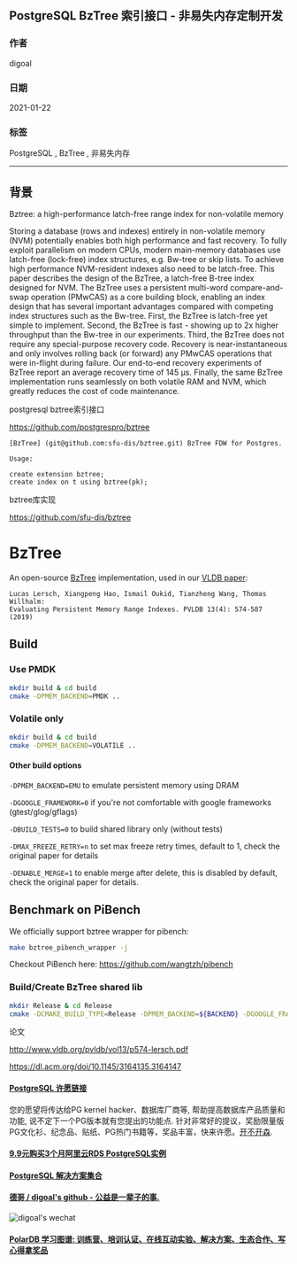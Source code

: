 ## PostgreSQL BzTree 索引接口 - 非易失内存定制开发  
  
### 作者  
digoal  
  
### 日期  
2021-01-22  
  
### 标签  
PostgreSQL , BzTree , 非易失内存  
  
----  
  
## 背景  
Bztree: a high-performance latch-free range index for non-volatile memory  
  
Storing a database (rows and indexes) entirely in non-volatile memory (NVM) potentially enables both high performance and fast recovery. To fully exploit parallelism on modern CPUs, modern main-memory databases use latch-free (lock-free) index structures, e.g. Bw-tree or skip lists. To achieve high performance NVM-resident indexes also need to be latch-free. This paper describes the design of the BzTree, a latch-free B-tree index designed for NVM. The BzTree uses a persistent multi-word compare-and-swap operation (PMwCAS) as a core building block, enabling an index design that has several important advantages compared with competing index structures such as the Bw-tree. First, the BzTree is latch-free yet simple to implement. Second, the BzTree is fast - showing up to 2x higher throughput than the Bw-tree in our experiments. Third, the BzTree does not require any special-purpose recovery code. Recovery is near-instantaneous and only involves rolling back (or forward) any PMwCAS operations that were in-flight during failure. Our end-to-end recovery experiments of BzTree report an average recovery time of 145 μs. Finally, the same BzTree implementation runs seamlessly on both volatile RAM and NVM, which greatly reduces the cost of code maintenance.  
  
postgresql bztree索引接口  
  
https://github.com/postgrespro/bztree  
  
```  
[BzTree] (git@github.com:sfu-dis/bztree.git) BzTree FDW for Postgres.  
  
Usage:  
  
create extension bztree;  
create index on t using bztree(pk);  
```  
  
bztree库实现  
  
https://github.com/sfu-dis/bztree  
  
# BzTree  
An open-source [BzTree](https://dl.acm.org/citation.cfm?id=3164147) implementation, used in our [VLDB paper](http://www.vldb.org/pvldb/vol13/p574-lersch.pdf):  
  
```  
Lucas Lersch, Xiangpeng Hao, Ismail Oukid, Tianzheng Wang, Thomas Willhalm:  
Evaluating Persistent Memory Range Indexes. PVLDB 13(4): 574-587 (2019)  
```  
  
## Build  
  
### Use PMDK  
  
```bash  
mkdir build & cd build  
cmake -DPMEM_BACKEND=PMDK ..  
```  
  
### Volatile only  
  
```bash  
mkdir build & cd build  
cmake -DPMEM_BACKEND=VOLATILE ..  
```  
  
#### Other build options  
`-DPMEM_BACKEND=EMU` to emulate persistent memory using DRAM  
  
`-DGOOGLE_FRAMEWORK=0` if you're not comfortable with google frameworks (gtest/glog/gflags)  
  
`-DBUILD_TESTS=0` to build shared library only (without tests)  
  
`-DMAX_FREEZE_RETRY=n` to set max freeze retry times, default to 1, check the original paper for details  
  
`-DENABLE_MERGE=1` to enable merge after delete, this is disabled by default, check the original paper for details.  
  
## Benchmark on PiBench  
  
We officially support bztree wrapper for pibench:  
  
```bash  
make bztree_pibench_wrapper -j  
```  
  
Checkout PiBench here: https://github.com/wangtzh/pibench  
  
### Build/Create BzTree shared lib  
  
```bash  
mkdir Release & cd Release  
cmake -DCMAKE_BUILD_TYPE=Release -DPMEM_BACKEND=${BACKEND} -DGOOGLE_FRAMEWORK=0 -DBUILD_TESTS=0 ..  
```  
  
论文  
  
http://www.vldb.org/pvldb/vol13/p574-lersch.pdf  
  
https://dl.acm.org/doi/10.1145/3164135.3164147  
  
  
  
  
  
#### [PostgreSQL 许愿链接](https://github.com/digoal/blog/issues/76 "269ac3d1c492e938c0191101c7238216")
您的愿望将传达给PG kernel hacker、数据库厂商等, 帮助提高数据库产品质量和功能, 说不定下一个PG版本就有您提出的功能点. 针对非常好的提议，奖励限量版PG文化衫、纪念品、贴纸、PG热门书籍等，奖品丰富，快来许愿。[开不开森](https://github.com/digoal/blog/issues/76 "269ac3d1c492e938c0191101c7238216").  
  
  
#### [9.9元购买3个月阿里云RDS PostgreSQL实例](https://www.aliyun.com/database/postgresqlactivity "57258f76c37864c6e6d23383d05714ea")
  
  
#### [PostgreSQL 解决方案集合](https://yq.aliyun.com/topic/118 "40cff096e9ed7122c512b35d8561d9c8")
  
  
#### [德哥 / digoal's github - 公益是一辈子的事.](https://github.com/digoal/blog/blob/master/README.md "22709685feb7cab07d30f30387f0a9ae")
  
  
![digoal's wechat](../pic/digoal_weixin.jpg "f7ad92eeba24523fd47a6e1a0e691b59")
  
  
#### [PolarDB 学习图谱: 训练营、培训认证、在线互动实验、解决方案、生态合作、写心得拿奖品](https://www.aliyun.com/database/openpolardb/activity "8642f60e04ed0c814bf9cb9677976bd4")
  

